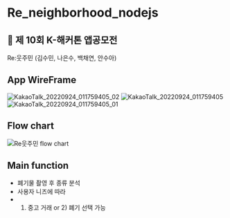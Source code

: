 # Re_neighborhood_nodejs

## 📱 제 10회 K-해커톤 앱공모전
Re:웃주민 (김수민, 나은수, 백채연, 안수아)

## App WireFrame
![KakaoTalk_20220924_011759405_02](https://user-images.githubusercontent.com/77263479/192006642-eec8b046-436f-4408-bc73-72d6707dd2e8.jpg)
![KakaoTalk_20220924_011759405](https://user-images.githubusercontent.com/77263479/192006647-d3d8541d-da1f-4e6b-ba24-a01b43603423.jpg)
![KakaoTalk_20220924_011759405_01](https://user-images.githubusercontent.com/77263479/192006654-030e6eb9-4b0b-4359-a5f5-048827d46d33.jpg)

## Flow chart
![Re웃주민 flow chart](https://user-images.githubusercontent.com/77263479/192006410-72c40c0a-4ca6-4e62-88df-a2a666c14cef.jpg)

## Main function
- 폐기물 촬영 후 종류 분석
- 사용자 니즈에 따라 
- 1) 중고 거래 or 2) 폐기 선택 가능
